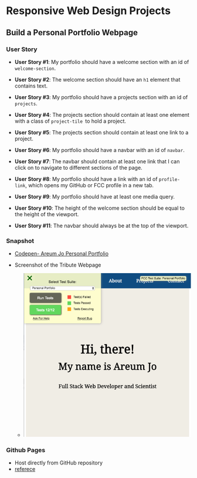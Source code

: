 # Responsive Web Design Projects 

## Build a Personal Portfolio Webpage

### User Story
- **User Story #1**: My portfolio should have a welcome section with an id of `welcome-section`.

- **User Story #2**: The welcome section should have an `h1` element that contains text.

- **User Story #3**: My portfolio should have a projects section with an id of `projects`.

- **User Story #4**: The projects section should contain at least one element with a class of `project-tile `to hold a project.

- **User Story #5**: The projects section should contain at least one link to a project.

- **User Story #6**: My portfolio should have a navbar with an id of `navbar`.

- **User Story #7**: The navbar should contain at least one link that I can click on to navigate to different sections of the page.

- **User Story #8**: My portfolio should have a link with an id of `profile-link`, which opens my GitHub or FCC profile in a new tab.

- **User Story #9**: My portfolio should have at least one media query.

- **User Story #10**: The height of the welcome section should be equal to the height of the viewport.

- **User Story #11**: The navbar should always be at the top of the viewport.

### Snapshot
- [Codepen- Areum Jo Personal Portfolio](https://codepen.io/areumjo/pen/mdJJqYJ)

- Screenshot of the Tribute Webpage
  - ![Screenshot1](fcc-personal-portfolio.png)

### Github Pages
 - Host directly from GitHub repository
 - [referece](https://pages.github.com/)